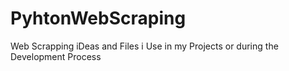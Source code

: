# PyhtonWebScraping
Web Scrapping iDeas and Files i Use in my Projects or during the Development Process
